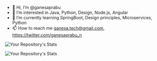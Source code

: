 - 👋 Hi, I’m @ganesaprabu
- 👀 I’m interested in Java, Python, Design, Node.js, Angular
- 🌱 I’m currently learning SpringBoot, Design principles, Microservices, Python 
- 📫 How to reach me ganesa.tech@gmail.com, https://twitter.com/ganesaprabu_n

<!---
![Profile View Counter](https://komarev.com/ghpvc/?username=ganesaprabu)
--->

![Your Repository's Stats](https://github-readme-stats.vercel.app/api/top-langs/?username=ganesaprabu&theme=blue-green)

![Your Repository's Stats](https://github-readme-stats.vercel.app/api?username=ganesaprabu&show_icons=true)

<!---
ganesaprabu/ganesaprabu is a ✨ special ✨ repository because its `README.md` (this file) appears on your GitHub profile.
You can click the Preview link to take a look at your changes.
--->
